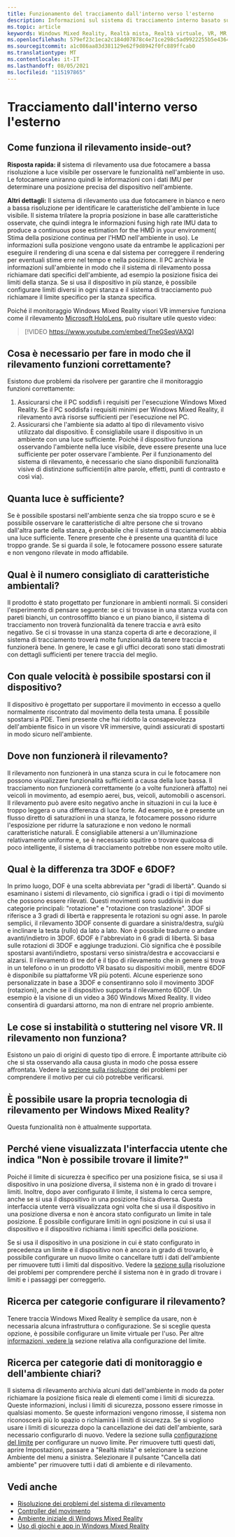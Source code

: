 ```yaml
---
title: Funzionamento del tracciamento dall'interno verso l'esterno
description: Informazioni sul sistema di tracciamento interno basato su fotocamera usato nei visori WINDOWS MIXED REALITY visori VR.
ms.topic: article
keywords: Windows Mixed Reality, Realtà mista, Realtà virtuale, VR, MR, inside-out, inside-out, tracciamento, fotocamera
ms.openlocfilehash: 579ef23c1eca2c184d07878c4e71ce298c5ad9922255b5e43643458a256b61bf
ms.sourcegitcommit: a1c086aa83d381129e62f9d8942f0fc889ffcab0
ms.translationtype: MT
ms.contentlocale: it-IT
ms.lasthandoff: 08/05/2021
ms.locfileid: "115197865"
---
```

# <a name="inside-out-tracking"></a>Tracciamento dall'interno verso l'esterno

## <a name="how-does-inside-out-tracking-work"></a>Come funziona il rilevamento inside-out?

**Risposta rapida: il** sistema di rilevamento usa due fotocamere a bassa risoluzione a luce visibile per osservare le funzionalità nell'ambiente in uso. Le fotocamere uniranno quindi le informazioni con i dati IMU per determinare una posizione precisa del dispositivo nell'ambiente.

**Altri dettagli:** Il sistema di rilevamento usa due fotocamere in bianco e nero a bassa risoluzione per identificare le caratteristiche dell'ambiente in luce visibile. Il sistema trilatere la propria posizione in base alle caratteristiche osservate, che quindi integra le informazioni fusing high rate IMU data to produce a continuous pose estimation for the HMD in your environment( Stima della posizione continua per l'HMD nell'ambiente in uso). Le informazioni sulla posizione vengono usate da entrambe le applicazioni per eseguire il rendering di una scena e dal sistema per correggere il rendering per eventuali stime erre nel tempo e nella posizione. Il PC archivia le informazioni sull'ambiente in modo che il sistema di rilevamento possa richiamare dati specifici dell'ambiente, ad esempio la posizione fisica dei limiti della stanza. Se si usa il dispositivo in più stanze, è possibile configurare limiti diversi in ogni stanza e il sistema di tracciamento può richiamare il limite specifico per la stanza specifica.

Poiché il monitoraggio Windows Mixed Reality visori VR immersive funziona come il rilevamento [Microsoft HoloLens](https://www.microsoft.com/en-us/hololens), può risultare utile questo video:

>[!VIDEO https://www.youtube.com/embed/TneGSeqVAXQ]

## <a name="what-do-i-need-to-make-tracking-work-well"></a>Cosa è necessario per fare in modo che il rilevamento funzioni correttamente?

Esistono due problemi da risolvere per garantire che il monitoraggio funzioni correttamente:
1. Assicurarsi che il PC soddisfi i requisiti per l'esecuzione Windows Mixed Reality. Se il PC soddisfa i requisiti minimi per Windows Mixed Reality, il rilevamento avrà risorse sufficienti per l'esecuzione nel PC.
2. Assicurarsi che l'ambiente sia adatto al tipo di rilevamento visivo utilizzato dal dispositivo. È consigliabile usare il dispositivo in un ambiente con una luce sufficiente. Poiché il dispositivo funziona osservando l'ambiente nella luce visibile, deve essere presente una luce sufficiente per poter osservare l'ambiente. Per il funzionamento del sistema di rilevamento, è necessario che siano disponibili funzionalità visive di distinzione sufficienti(in altre parole, effetti, punti di contrasto e così via).

## <a name="how-much-light-is-enough-light"></a>Quanta luce è sufficiente?

Se è possibile spostarsi nell'ambiente senza che sia troppo scuro e se è possibile osservare le caratteristiche di altre persone che si trovano dall'altra parte della stanza, è probabile che il sistema di tracciamento abbia una luce sufficiente. Tenere presente che è presente una quantità di luce troppo grande. Se si guarda il sole, le fotocamere possono essere saturate e non vengono rilevate in modo affidabile. 

## <a name="what-is-the-recommended-number-of-environmental-features"></a>Qual è il numero consigliato di caratteristiche ambientali?

Il prodotto è stato progettato per funzionare in ambienti normali. Si consideri l'esperimento di pensare seguente: se ci si trovasse in una stanza vuota con pareti bianchi, un controsoffitto bianco e un piano bianco, il sistema di tracciamento non troverà funzionalità da tenere traccia e avrà esito negativo. Se ci si trovasse in una stanza coperta di arte e decorazione, il sistema di tracciamento troverà molte funzionalità da tenere traccia e funzionerà bene. In genere, le case e gli uffici decorati sono stati dimostrati con dettagli sufficienti per tenere traccia del meglio.

## <a name="how-fast-can-i-move-with-the-device"></a>Con quale velocità è possibile spostarsi con il dispositivo?

Il dispositivo è progettato per supportare il movimento in eccesso a quello normalmente riscontrato dal movimento della testa umana. È possibile spostarsi a PDE. Tieni presente che hai ridotto la consapevolezza dell'ambiente fisico in un visore VR immersive, quindi assicurati di spostarti in modo sicuro nell'ambiente.

## <a name="where-will-tracking-not-work"></a>Dove non funzionerà il rilevamento?

Il rilevamento non funzionerà in una stanza scura in cui le fotocamere non possono visualizzare funzionalità sufficienti a causa della luce bassa. Il tracciamento non funzionerà correttamente (o a volte funzionerà affatto) nei veicoli in movimento, ad esempio aerei, bus, veicoli, automobili o ascensori. Il rilevamento può avere esito negativo anche in situazioni in cui la luce è troppo leggera o una differenza di luce forte. Ad esempio, se è presente un flusso diretto di saturazioni in una stanza, le fotocamere possono ridurre l'esposizione per ridurre la saturazione e non vedono le normali caratteristiche naturali. È consigliabile attenersi a un'illuminazione relativamente uniforme e, se è necessario squitire o trovare qualcosa di poco intelligente, il sistema di tracciamento potrebbe non essere molto utile. 

## <a name="what-is-the-difference-between-3dof-and-6dof"></a>Qual è la differenza tra 3DOF e 6DOF?

In primo luogo, DOF è una scelta abbreviata per "gradi di libertà". Quando si esaminano i sistemi di rilevamento, ciò significa i gradi o i tipi di movimento che possono essere rilevati. Questi movimenti sono suddivisi in due categorie principali: "rotazione" e "rotazione con traslazione". 3DOF si riferisce a 3 gradi di libertà e rappresenta le rotazioni su ogni asse. In parole semplici, il rilevamento 3DOF consente di guardare a sinistra/destra, su/giù e inclinare la testa (rullo) da lato a lato. Non è possibile tradurre o andare avanti/indietro in 3DOF. 6DOF è l'abbreviato in 6 gradi di libertà. Si basa sulle rotazioni di 3DOF e aggiunge traduzioni. Ciò significa che è possibile spostarsi avanti/indietro, spostarsi verso sinistra/destra e accovacciarsi e alzarsi. Il rilevamento di tre dof è il tipo di rilevamento che in genere si trova in un telefono o in un prodotto VR basato su dispositivi mobili, mentre 6DOF è disponibile su piattaforme VR più potenti. Alcune esperienze sono personalizzate in base a 3DOF e consentiranno solo il movimento 3DOF (rotazioni), anche se il dispositivo supporta il rilevamento 6DOF. Un esempio è la visione di un video a 360 Windows Mixed Reality. Il video consentirà di guardarsi attorno, ma non di entrare nel proprio ambiente.

## <a name="things-are-jittering-or-stuttering-in-my-headset-is-my-tracking-not-working"></a>Le cose si instabilità o stuttering nel visore VR. Il rilevamento non funziona?

Esistono un paio di origini di questo tipo di errore. È importante attribuite ciò che si sta osservando alla causa giusta in modo che possa essere affrontata. Vedere la [sezione sulla risoluzione](tracking.md) dei problemi per comprendere il motivo per cui ciò potrebbe verificarsi.

## <a name="can-i-bring-my-own-tracking-technology-to-windows-mixed-reality"></a>È possibile usare la propria tecnologia di rilevamento per Windows Mixed Reality?

Questa funzionalità non è attualmente supportata.

## <a name="why-do-i-see-ui-that-says-cant-find-your-boundary"></a>Perché viene visualizzata l'interfaccia utente che indica "Non è possibile trovare il limite?"

Poiché il limite di sicurezza è specifico per una posizione fisica, se si usa il dispositivo in una posizione diversa, il sistema non è in grado di trovare i limiti. Inoltre, dopo aver configurato il limite, il sistema lo cerca sempre, anche se si usa il dispositivo in una posizione fisica diversa. Questa interfaccia utente verrà visualizzata ogni volta che si usa il dispositivo in una posizione diversa e non è ancora stato configurato un limite in tale posizione. È possibile configurare limiti in ogni posizione in cui si usa il dispositivo e il dispositivo richiama i limiti specifici della posizione.

Se si usa il dispositivo in una posizione in cui è stato configurato in precedenza un limite e il dispositivo non è ancora in grado di trovarlo, è possibile configurare un nuovo limite o cancellare tutti i dati dell'ambiente per rimuovere tutti i limiti dal dispositivo. Vedere la [sezione sulla](tracking.md) risoluzione dei problemi per comprendere perché il sistema non è in grado di trovare i limiti e i passaggi per correggerlo.

## <a name="how-do-i-set-up-tracking"></a>Ricerca per categorie configurare il rilevamento?

Tenere traccia Windows Mixed Reality è semplice da usare, non è necessaria alcuna infrastruttura o configurazione. Se si sceglie questa opzione, è possibile configurare un limite virtuale per l'uso. Per altre [informazioni, vedere la](set-up-windows-mixed-reality.md#set-up-your-room-boundary) sezione relativa alla configurazione del limite.

## <a name="how-do-i-clear-tracking-and-environment-data"></a>Ricerca per categorie dati di monitoraggio e dell'ambiente chiari?

Il sistema di rilevamento archivia alcuni dati dell'ambiente in modo da poter richiamare la posizione fisica reale di elementi come i limiti di sicurezza. Queste informazioni, inclusi i limiti di sicurezza, possono essere rimosse in qualsiasi momento. Se queste informazioni vengono rimosse, il sistema non riconoscerà più lo spazio o richiamirà i limiti di sicurezza. Se si vogliono usare i limiti di sicurezza dopo la cancellazione dei dati dell'ambiente, sarà necessario configurarlo di nuovo. Vedere la sezione sulla [configurazione del limite](set-up-windows-mixed-reality.md#set-up-your-room-boundary) per configurare un nuovo limite. Per rimuovere tutti questi dati, aprire Impostazioni, passare a "Realtà mista" e selezionare la sezione Ambiente del menu a sinistra. Selezionare il pulsante "Cancella dati ambiente" per rimuovere tutti i dati di ambiente e di rilevamento.

## <a name="see-also"></a>Vedi anche
* [Risoluzione dei problemi del sistema di rilevamento](tracking.md)
* [Controller del movimento](controllers-in-wmr.md)
* [Ambiente iniziale di Windows Mixed Reality](your-mixed-reality-home.md)
* [Uso di giochi e app in Windows Mixed Reality](using-games-and-apps-in-windows-mixed-reality.md)
